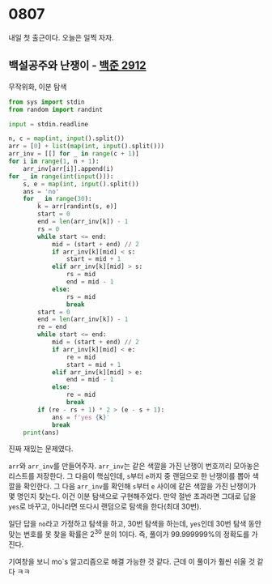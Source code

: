 # 0807

내일 첫 출근이다. 오늘은 일찍 자자.



## 백설공주와 난쟁이 - [백준 2912](https://www.acmicpc.net/problem/2912)

무작위화, 이분 탐색

```Python
from sys import stdin
from random import randint

input = stdin.readline

n, c = map(int, input().split())
arr = [0] + list(map(int, input().split()))
arr_inv = [[] for _ in range(c + 1)]
for i in range(1, n + 1):
    arr_inv[arr[i]].append(i)
for _ in range(int(input())):
    s, e = map(int, input().split())
    ans = 'no'
    for _ in range(30):
        k = arr[randint(s, e)]
        start = 0
        end = len(arr_inv[k]) - 1
        rs = 0
        while start <= end:
            mid = (start + end) // 2
            if arr_inv[k][mid] < s:
                start = mid + 1
            elif arr_inv[k][mid] > s:
                rs = mid
                end = mid - 1
            else:
                rs = mid
                break
        start = 0
        end = len(arr_inv[k]) - 1
        re = end
        while start <= end:
            mid = (start + end) // 2
            if arr_inv[k][mid] < e:
                re = mid
                start = mid + 1
            elif arr_inv[k][mid] > e:
                end = mid - 1
            else:
                re = mid
                break
        if (re - rs + 1) * 2 > (e - s + 1):
            ans = f'yes {k}'
            break
    print(ans)
```

진짜 재밌는 문제였다.

`arr`와 `arr_inv`를 만들어주자. `arr_inv`는 같은 색깔을 가진 난쟁이 번호끼리 모아놓은 리스트를 저장한다. 그 다음이 핵심인데, `s`부터 `e`까지 중 랜덤으로 한 난쟁이를 뽑아 색깔을 확인한다. 그 다음 `arr_inv`를 확인해 `s`부터 `e` 사이에 같은 색깔을 가진 난쟁이가 몇 명인지 찾는다. 이건 이분 탐색으로 구현해주었다. 만약 절반 초과라면 그대로 답을 `yes`로 바꾸고, 아니라면 또다시 랜덤으로 탐색을 한다(최대 30번).

일단 답을 `no`라고 가정하고 탐색을 하고, 30번 탐색을 하는데, `yes`인데 30번 탐색 동안 맞는 번호를 못 찾을 확률은 2<sup>30</sup> 분의 1이다. 즉, 풀이가 99.999999%의 정확도를 가진다.

기여창을 보니 mo`s 알고리즘으로 해결 가능한 것 같다. 근데 이 풀이가 훨씬 쉬울 것 같다 ㅋㅋ
